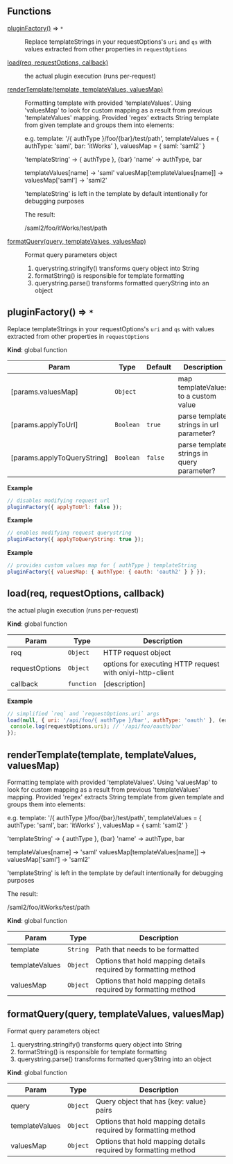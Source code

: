 ## Functions

<dl>
<dt><a href="#pluginFactory">pluginFactory()</a> ⇒ <code>*</code></dt>
<dd><p>Replace templateStrings in your requestOptions&#39;s <code>uri</code> and <code>qs</code> with values extracted from other
properties in <code>requestOptions</code></p>
</dd>
<dt><a href="#load">load(req, requestOptions, callback)</a></dt>
<dd><p>the actual plugin execution (runs per-request)</p>
</dd>
<dt><a href="#renderTemplate">renderTemplate(template, templateValues, valuesMap)</a></dt>
<dd><p>Formatting template with provided &#39;templateValues&#39;.
Using &#39;valuesMap&#39; to look for custom mapping as a result from previous &#39;templateValues&#39; mapping.
Provided &#39;regex&#39; extracts String template from given template and groups them into elements:</p>
<p> e.g.  template: &#39;/{ authType }/foo/{bar}/test/path&#39;,
       templateValues = { authType: &#39;saml&#39;, bar: &#39;itWorks&#39; },
       valuesMap = { saml: &#39;saml2&#39; }</p>
<p>&#39;templateString&#39; -&gt; { authType }, {bar}
&#39;name&#39; -&gt; authType, bar</p>
<p> templateValues[name] -&gt; &#39;saml&#39;
 valuesMap[templateValues[name]] -&gt; valuesMap[&#39;saml&#39;] -&gt; &#39;saml2&#39;</p>
<p>&#39;templateString&#39; is left in the template by default intentionally for debugging purposes</p>
<p>The result:</p>
<p>/saml2/foo/itWorks/test/path</p>
</dd>
<dt><a href="#formatQuery">formatQuery(query, templateValues, valuesMap)</a></dt>
<dd><p>Format query parameters object</p>
<ol>
<li>querystring.stringify() transforms query object into String</li>
<li>formatString() is responsible for template formatting</li>
<li>querystring.parse() transforms formatted queryString into an object</li>
</ol>
</dd>
</dl>

<a name="pluginFactory"></a>

## pluginFactory() ⇒ <code>\*</code>
Replace templateStrings in your requestOptions's `uri` and `qs` with values extracted from other
properties in `requestOptions`

**Kind**: global function  

| Param | Type | Default | Description |
| --- | --- | --- | --- |
| [params.valuesMap] | <code>Object</code> |  | map templateValues to a custom value |
| [params.applyToUrl] | <code>Boolean</code> | <code>true</code> | parse template strings in url parameter? |
| [params.applyToQueryString] | <code>Boolean</code> | <code>false</code> | parse template strings in query parameter? |

**Example**  
```js
// disables modifying request url
pluginFactory({ applyToUrl: false });
```
**Example**  
```js
// enables modifying request querystring
pluginFactory({ applyToQueryString: true });
```
**Example**  
```js
// provides custom values map for { authType } templateString
pluginFactory({ valuesMap: { authType: { oauth: 'oauth2' } } });
```
<a name="load"></a>

## load(req, requestOptions, callback)
the actual plugin execution (runs per-request)

**Kind**: global function  

| Param | Type | Description |
| --- | --- | --- |
| req | <code>Object</code> | HTTP request object |
| requestOptions | <code>Object</code> | options for executing HTTP request with oniyi-http-client |
| callback | <code>function</code> | [description] |

**Example**  
```js
// simplified `req` and `requestOptions.uri` args
load(null, { uri: '/api/foo/{ authType }/bar', authType: 'oauth' }, (err, requestOptions) => {
 console.log(requestOptions.uri); // '/api/foo/oauth/bar'
});
```
<a name="renderTemplate"></a>

## renderTemplate(template, templateValues, valuesMap)
Formatting template with provided 'templateValues'.
Using 'valuesMap' to look for custom mapping as a result from previous 'templateValues' mapping.
Provided 'regex' extracts String template from given template and groups them into elements:

 e.g.  template: '/{ authType }/foo/{bar}/test/path',
       templateValues = { authType: 'saml', bar: 'itWorks' },
       valuesMap = { saml: 'saml2' }

'templateString' -> { authType }, {bar}
'name' -> authType, bar

 templateValues[name] -> 'saml'
 valuesMap[templateValues[name]] -> valuesMap['saml'] -> 'saml2'

'templateString' is left in the template by default intentionally for debugging purposes

The result:

/saml2/foo/itWorks/test/path

**Kind**: global function  

| Param | Type | Description |
| --- | --- | --- |
| template | <code>String</code> | Path that needs to be formatted |
| templateValues | <code>Object</code> | Options that hold mapping details required by formatting method |
| valuesMap | <code>Object</code> | Options that hold mapping details required by formatting method |

<a name="formatQuery"></a>

## formatQuery(query, templateValues, valuesMap)
Format query parameters object

1. querystring.stringify() transforms query object into String
3. formatString() is responsible for template formatting
4. querystring.parse() transforms formatted queryString into an object

**Kind**: global function  

| Param | Type | Description |
| --- | --- | --- |
| query | <code>Object</code> | Query object that has {key: value} pairs |
| templateValues | <code>Object</code> | Options that hold mapping details required by formatting method |
| valuesMap | <code>Object</code> | Options that hold mapping details required by formatting method |

